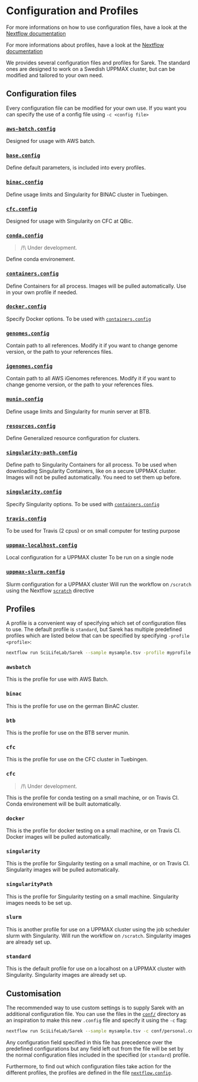 # Configuration and Profiles

For more informations on how to use configuration files, have a look at the [Nextflow documentation](https://www.nextflow.io/docs/latest/config.html)

For more informations about profiles, have a look at the [Nextflow documentation](https://www.nextflow.io/docs/latest/config.html#config-profiles)

We provides several configuration files and profiles for Sarek.
The standard ones are designed to work on a Swedish UPPMAX cluster, but can be modified and tailored to your own need.


## Configuration files

Every configuration file can be modified for your own use.
If you want you can specify the use of a config file using `-c <config file>`

### [`aws-batch.config`](https://github.com/SciLifeLab/Sarek/blob/master/conf/aws-batch.config)

Designed for usage with AWS batch.

### [`base.config`](https://github.com/SciLifeLab/Sarek/blob/master/conf/base.config)

Define default parameters, is included into every profiles.

### [`binac.config`](https://github.com/SciLifeLab/Sarek/blob/master/conf/binac.config)

Define usage limits and Singularity for BINAC cluster in Tuebingen.

### [`cfc.config`](https://github.com/SciLifeLab/Sarek/blob/master/conf/cfc.config)

Designed for usage with Singularity on CFC at QBic.

### [`conda.config`](https://github.com/SciLifeLab/Sarek/blob/master/conf/conda.config)

> /!\\ Under development.

Define conda environement.

### [`containers.config`](https://github.com/SciLifeLab/Sarek/blob/master/conf/containers.config)

Define Containers for all process.
Images will be pulled automatically.
Use in your own profile if needed.

### [`docker.config`](https://github.com/SciLifeLab/Sarek/blob/master/conf/docker.config)

Specify Docker options.
To be used with [`containers.config`](#containersconfig)

### [`genomes.config`](https://github.com/SciLifeLab/Sarek/blob/master/conf/genomes.config)

Contain path to all references.
Modify it if you want to change genome version, or the path to your references files.

### [`igenomes.config`](https://github.com/SciLifeLab/Sarek/blob/master/conf/igenomes.config)

Contain path to all AWS iGenomes references.
Modify it if you want to change genome version, or the path to your references files.

### [`munin.config`](https://github.com/SciLifeLab/Sarek/blob/master/conf/munin.config)

Define usage limits and Singularity for munin server at BTB.

### [`resources.config`](https://github.com/SciLifeLab/Sarek/blob/master/conf/resources.config)

Define Generalized resource configuration for clusters.

### [`singularity-path.config`](https://github.com/SciLifeLab/Sarek/blob/master/conf/singularity-path.config)

Define path to Singularity Containers for all process.
To be used when downloading Singularity Containers, like on a secure UPPMAX cluster.
Images will not be pulled automatically.
You need to set them up before.

### [`singularity.config`](https://github.com/SciLifeLab/Sarek/blob/master/conf/singularity.config)

Specify Singularity options.
To be used with [`containers.config`](#containersconfig)

### [`travis.config`](https://github.com/SciLifeLab/Sarek/blob/master/conf/travis.config)

To be used for Travis (2 cpus) or on small computer for testing purpose

### [`uppmax-localhost.config`](https://github.com/SciLifeLab/Sarek/blob/master/conf/uppmax-localhost.config)

Local configuration for a UPPMAX cluster
To be run on a single node
### [`uppmax-slurm.config`](https://github.com/SciLifeLab/Sarek/blob/master/conf/uppmax-slurm.config)

Slurm configuration for a UPPMAX cluster
Will run the workflow on `/scratch` using the Nextflow [`scratch`](https://www.nextflow.io/docs/latest/process.html#scratch) directive

## Profiles
A profile is a convenient way of specifying which set of configuration files to use.
The default profile is `standard`, but Sarek has multiple predefined profiles which are listed below that can be specified by specifying `-profile <profile>`:

```bash
nextflow run SciLifeLab/Sarek --sample mysample.tsv -profile myprofile
```

### `awsbatch`

This is the profile for use with AWS Batch.

### `binac`

This is the profile for use on the german BinAC cluster.

### `btb`

This is the profile for use on the BTB server munin.

### `cfc`

This is the profile for use on the CFC cluster in Tuebingen.

### `cfc`

> /!\\ Under development.

This is the profile for conda testing on a small machine, or on Travis CI.
Conda environement will be built automatically.

### `docker`

This is the profile for docker testing on a small machine, or on Travis CI.
Docker images will be pulled automatically.

### `singularity`

This is the profile for Singularity testing on a small machine, or on Travis CI.
Singularity images will be pulled automatically.

### `singularityPath`

This is the profile for Singularity testing on a small machine.
Singularity images needs to be set up.

### `slurm`

This is another profile for use on a UPPMAX cluster using the job scheduler slurm with Singularity.
Will run the workflow on `/scratch`.
Singularity images are already set up.

### `standard`

This is the default profile for use on a localhost on a UPPMAX cluster with Singularity.
Singularity images are already set up.

## Customisation
The recommended way to use custom settings is to supply Sarek with an additional configuration file. You can use the files in the [`conf/`](https://github.com/SciLifeLab/Sarek/tree/master/conf) directory as an inspiration to make this new `.config` file and specify it using the `-c` flag:

```bash
nextflow run SciLifeLab/Sarek --sample mysample.tsv -c conf/personal.config
```

Any configuration field specified in this file has precedence over the predefined configurations but any field left out from the file will be set by the normal configuration files included in the specified (or `standard`) profile.

Furthermore, to find out which configuration files take action for the different profiles, the profiles are defined in the file  [`nextflow.config`](https://github.com/SciLifeLab/Sarek/blob/master/nextflow.config).

